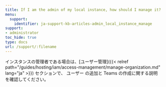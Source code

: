 ```yaml
---
title: If I am the admin of my local instance, how should I manage it?
menu:
  support:
    identifier: ja-support-kb-articles-admin_local_instance_manage
support:
- administrator
toc_hide: true
type: docs
url: /support/:filename
---
```


インスタンスの管理者である場合は、[ユーザー管理]({{< relref path="/guides/hosting/iam/access-management/manage-organization.md" lang="ja" >}}) セクションで、 ユーザー の追加と Teams の作成に関する説明を確認してください。
